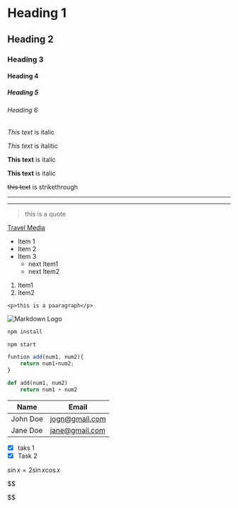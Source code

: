 # Heading 1
## Heading 2 
### Heading 3
#### Heading 4
##### Heading 5
###### Heading 6
<!--Italics -->
*This text* is italic

_This text_ is italitic

<!-- Strong -->
**This text** is italic

__This text__ is italic

<!-- Strikethrough -->
~~this text~~ is strikethrough


<!-- Horizontal Rule -->
---
___

<!-- blockquote -->
>this is a quote

<!-- Links -->
[Travel Media](http://www.traversymedia.com)

<!-- UL -->
* Item 1
* Item 2
* Item 3
  * next Item1
  * next Item2

<!-- OL -->
1. Item1
2. Item2

<!-- inline Code BLock -->
`<p>this is a paaragraph</p>`

<!--Images -->
![Markdown Logo](https://markdown-here.com/img/icon256.png)

<!-- Code Blocks -->
```bash
npm install

npm start
```
```javascript
funtion add(num1, num2){
    return num1+num2;
}
```
```python
def add(num1, num2)
    return num1 + num2
```

<!-- Tables -->
|Name|Email|
|-------|--------------|
|John Doe|jogn@gmail.com|
|Jane Doe|jane@gmail.com|

<!--Task lists-->
* [x] taks 1
* [x] Task 2 

<!--行内公式-->
$\sin x =2 \sin x\cos x$

$$

$$